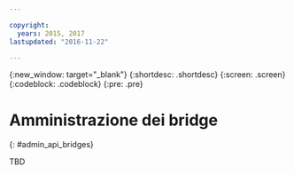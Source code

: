```yaml
---

copyright:
  years: 2015, 2017
lastupdated: "2016-11-22"

---
```


{:new_window: target="_blank"}
{:shortdesc: .shortdesc}
{:screen: .screen}
{:codeblock: .codeblock}
{:pre: .pre}

# Amministrazione dei bridge
{: #admin_api_bridges}

TBD

<!-- begin STAGING ONLY -->

<!-- end STAGING ONLY -->

<!-- non-china -->



